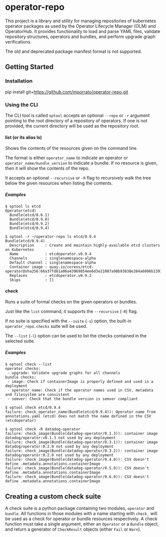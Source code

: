 # operator-repo

This project is a library and utility for managing repositories of kubernetes operator packages as used by the
Operator Lifecycle Manager (OLM) and OperatorHub.
It provides functionality to load and parse YAML files, validate repository structures, operators and bundles, and
perform upgrade graph verifications.

The old and deprecated package manifest format is not supported.

## Getting Started

### Installation

pip install git+https://github.com/mporrato/operator-repo.git

### Using the CLI

The CLI tool is called `optool` accepts an optional `--repo` or `-r` argument pointing to the root directory of a
repository of operators. If one is not provided, the current directory will be used as the repository root.

#### list (or its alias ls)

Shows the contents of the resources given on the command line.

The format is either `operator_name` to indicate an operator or `operator_name/bundle_version` to
indicate a bundle. If no resource is given, then it will show the contents of the repo.

It accepts an optional `--recursive` or `-R` flag to recursively walk the tree below the given resources
when listing the contents.

##### Examples

```commandline
$ optool ls etcd
Operator(etcd)
  Bundle(etcd/0.6.1)
  Bundle(etcd/0.9.0)
  Bundle(etcd/0.9.2)
  Bundle(etcd/0.9.4)
```
```commandline
$ optool -r ~/operator-repo ls etcd/0.9.4
Bundle(etcd/0.9.4)
  Description     : Create and maintain highly-available etcd clusters on Kubernetes
  Name            : etcdoperator.v0.9.4
  Channels        : singlenamespace-alpha
  Default channel : singlenamespace-alpha
  Container image : quay.io/coreos/etcd-operator@sha256:66a37fd61a06a43969854ee6d3e21087a98b93838e284a6086b13917f96b0d9b
  Replaces        : etcdoperator.v0.9.2
  Skips           : []
```

#### check

Runs a suite of formal checks on the given operators or bundles.

Just like the `list` command, it supports the `--recursive` (`-R`) flag.

If no suite is specified with the `--suite` (`-s`) option, the built-in `operator_repo.checks` suite will be used.

The `--list` (`-l`) option can be used to list the checks contained in the selected suite.


##### Examples

```commandline
$ optool check --list
operator checks:
 - upgrade: Validate upgrade graphs for all channels
bundle checks:
 - image: Check if containerImage is properly defined and used in a deployment
 - operator_name: Check if the operator names used in CSV, metadata and filesystem are consistent
 - semver: Check that the bundle version is semver compliant
```
```commandline
$ optool check etcd/0.9.4
failure: check_operator_name(Bundle(etcd/0.9.4)): Operator name from annotations.yaml (etcd) does not match the name defined in the CSV (etcdoperator)
```
```commandline
$ optool check -R datadog-operator
failure: check_image(Bundle(datadog-operator/0.1.3)): container image datadog/operator:v0.1.3 not used by any deployment
failure: check_image(Bundle(datadog-operator/0.3.1)): container image datadog/operator:0.2.0 not used by any deployment
failure: check_image(Bundle(datadog-operator/0.3.2)): container image datadog/operator:0.2.0 not used by any deployment
failure: check_image(Bundle(datadog-operator/0.4.0)): CSV doesn't define .metadata.annotations.containerImage
failure: check_image(Bundle(datadog-operator/0.5.0)): CSV doesn't define .metadata.annotations.containerImage
failure: check_image(Bundle(datadog-operator/0.6.0)): CSV doesn't define .metadata.annotations.containerImage
```

## Creating a custom check suite

A check suite is a python package containing two modules, `operator` and `bundle`. All functions in those modules with
a name starting with `check_` will be used as a check for operator or bundle resources respectively.
A check function must take a single argument, either an `Operator` or a `Bundle` object, and return a generator of
`CheckResult` objects (either `Fail` or `Warn`).

